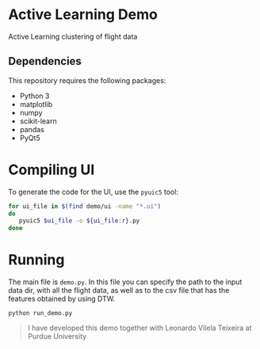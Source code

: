 # Active Learning Demo
Active Learning clustering of flight data

## Dependencies
This repository requires the following packages:

 - Python 3
 - matplotlib
 - numpy
 - scikit-learn
 - pandas
 - PyQt5

 # Compiling UI
 To generate the code for the UI, use the `pyuic5` tool:

 ```zsh
 for ui_file in $(find demo/ui -name "*.ui")
 do
    pyuic5 $ui_file -o ${ui_file:r}.py
 done
 ```

 # Running
 The main file is `demo.py`. In this file you can specify the path to the input
 data dir, with all the flight data, as well as to the csv file that has the
 features obtained by using DTW.

`python run_demo.py`


> I have developed this demo together with Leonardo Vilela Teixeira at Purdue University